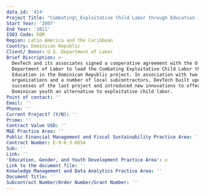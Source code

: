 ```yaml
---
data_id: '414'
Project Title: "Combating\_Exploitative Child Labor through Education in the Dominican Republic"
Start Year: '2007'
End Year: '2011'
ISO3 Code: DOM
Region: Latin America and the Caribbean
Country: Dominican Republic
Client/ Donor: U.S. Department of Labor
Brief Discription: >-
  DevTech and its associates signed a cooperative agreement with the U.S.
  Department of Labor to lead the Combating Exploitative Child Labor through
  Education in the Dominican Republic project. In association with two Dominican
  organizations and a number of local subcontractors, DevTech built upon the
  successes of the last project and introduced new innovations to offer
  Dominican youth an alternative to exploitative child labor.
Point of contact: ''
Email: ''
Phone: ''
Current Project? (Y/N): ''
Prime: ''
Contract Value USD: ''
M&E Practice Area: ''
Public Financial Management and Fiscal Sustainability Practice Area: ''
Contract Number: E-9-K-3-0054
Sub: ''
Link: ''
'Education, Gender, and Youth Development Practice Area': x
Link to the document file: ''
Knowledge Management and Data Analytics Practice Area: ''
Document Title: ''
Subcontract Number/Order Number/Grant Number: ''
---
```

